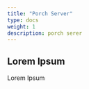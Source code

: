 ```yaml
---
title: "Porch Server"
type: docs
weight: 1
description: porch serer
---
```


## Lorem Ipsum

Lorem Ipsum
